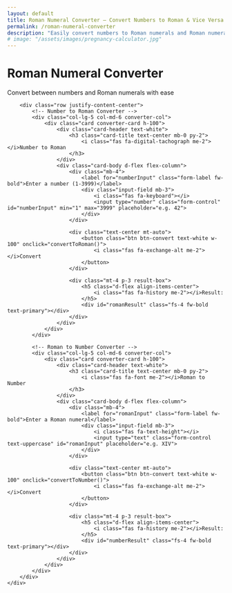 ```yaml
---
layout: default
title: Roman Numeral Converter – Convert Numbers to Roman & Vice Versa
permalink: /roman-numeral-converter
description: "Easily convert numbers to Roman numerals and Roman numerals to numbers using our free Roman Numeral Converter tool. Instant results, accurate conversions, and user-friendly interface!"
# image: "/assets/images/pregnancy-calculator.jpg"
---
```

<style>
        :root {
            --primary-color: #6c63ff;
            --secondary-color: #4d44db;
            --light-color: #f8f9fa;
            --dark-color: #343a40;
        }
        
     
        .converter-card {
            border-radius: 15px;
            border: none;
            box-shadow: 0 10px 30px rgba(108, 99, 255, 0.2);
            transition: transform 0.3s ease;
        }
        
        .converter-card:hover {
            transform: translateY(-5px);
        }
        
        .card-header {
            border-radius: 15px 15px 0 0 !important;
            background: linear-gradient(135deg, var(--primary-color), var(--secondary-color));
        }
        
        .btn-convert {
            background: linear-gradient(135deg, var(--primary-color), var(--secondary-color));
            border: none;
            padding: 10px 25px;
            border-radius: 50px;
            font-weight: 600;
            letter-spacing: 0.5px;
            transition: all 0.3s ease;
        }
        
        .btn-convert:hover {
            transform: translateY(-2px);
            box-shadow: 0 5px 15px rgba(108, 99, 255, 0.4);
        }
        
        .result-box {
            background-color: rgba(108, 99, 255, 0.05);
            border-left: 4px solid var(--primary-color);
            border-radius: 8px;
        }
        
        .input-field {
            position: relative;
        }
        
        .input-field i {
            position: absolute;
            left: 15px;
            top: 50%;
            transform: translateY(-50%);
            color: var(--primary-color);
        }
        
        .input-field input {
            padding-left: 45px;
            border-radius: 8px;
            border: 1px solid #dee2e6;
            height: 50px;
        }
        
        @media (max-width: 768px) {
            .converter-col {
                margin-bottom: 30px;
            }
        }
    </style>
<div class="container py-5">
        <div class="text-center mb-5">
            <h1 class="display-4 fw-bold">Roman Numeral Converter</h1>
            <p class="lead text-muted">Convert between numbers and Roman numerals with ease</p>
        </div>
        
        <div class="row justify-content-center">
            <!-- Number to Roman Converter -->
            <div class="col-lg-5 col-md-6 converter-col">
                <div class="card converter-card h-100">
                    <div class="card-header text-white">
                        <h3 class="card-title text-center mb-0 py-2">
                            <i class="fas fa-digital-tachograph me-2"></i>Number to Roman
                        </h3>
                    </div>
                    <div class="card-body d-flex flex-column">
                        <div class="mb-4">
                            <label for="numberInput" class="form-label fw-bold">Enter a number (1-3999)</label>
                            <div class="input-field mb-3">
                                <i class="fas fa-keyboard"></i>
                                <input type="number" class="form-control" id="numberInput" min="1" max="3999" placeholder="e.g. 42">
                            </div>
                        </div>
                        
                        <div class="text-center mt-auto">
                            <button class="btn btn-convert text-white w-100" onclick="convertToRoman()">
                                <i class="fas fa-exchange-alt me-2"></i>Convert
                            </button>
                        </div>
                        
                        <div class="mt-4 p-3 result-box">
                            <h5 class="d-flex align-items-center">
                                <i class="fas fa-history me-2"></i>Result:
                            </h5>
                            <div id="romanResult" class="fs-4 fw-bold text-primary"></div>
                        </div>
                    </div>
                </div>
            </div>
            
            <!-- Roman to Number Converter -->
            <div class="col-lg-5 col-md-6 converter-col">
                <div class="card converter-card h-100">
                    <div class="card-header text-white">
                        <h3 class="card-title text-center mb-0 py-2">
                            <i class="fas fa-font me-2"></i>Roman to Number
                        </h3>
                    </div>
                    <div class="card-body d-flex flex-column">
                        <div class="mb-4">
                            <label for="romanInput" class="form-label fw-bold">Enter a Roman numeral</label>
                            <div class="input-field mb-3">
                                <i class="fas fa-text-height"></i>
                                <input type="text" class="form-control text-uppercase" id="romanInput" placeholder="e.g. XIV">
                            </div>
                        </div>
                        
                        <div class="text-center mt-auto">
                            <button class="btn btn-convert text-white w-100" onclick="convertToNumber()">
                                <i class="fas fa-exchange-alt me-2"></i>Convert
                            </button>
                        </div>
                        
                        <div class="mt-4 p-3 result-box">
                            <h5 class="d-flex align-items-center">
                                <i class="fas fa-history me-2"></i>Result:
                            </h5>
                            <div id="numberResult" class="fs-4 fw-bold text-primary"></div>
                        </div>
                    </div>
                </div>
            </div>
        </div>
    </div>
<script src="{{ '/assets/js/roman.js' | relative_url }}"></script>

